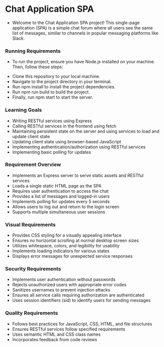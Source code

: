 # Chat Application SPA

* Welcome to the Chat Application SPA project! This single-page application (SPA) is a simple chat forum where all users see the same list of messages, similar to channels in popular messaging platforms like Slack.

### Running Requirements

* To run the project, ensure you have Node.js installed on your machine. Then, follow these steps:

- Clone this repository to your local machine.
- Navigate to the project directory in your terminal.
- Run npm install to install the project dependencies.
- Run npm run build to build the project.
- Finally, run npm start to start the server.

### Learning Goals

- Writing RESTful services using Express
- Calling RESTful services in the frontend using fetch
- Maintaining persistent state on the server and using services to load and update client state
- Updating client state using browser-based JavaScript
- Implementing authentication/authorization using RESTful services
- Implementing basic polling for updates

### Requirement Overview

- Implements an Express server to serve static assets and RESTful services
- Loads a single static HTML page as the SPA
- Requires user authentication to access the chat
- Provides a list of messages and logged-in users
- Implements polling for updates every 5 seconds
- Allows users to log out and return to the login screen
- Supports multiple simultaneous user sessions

### Visual Requirements

- Provides CSS styling for a visually appealing interface
- Ensures no horizontal scrolling at normal desktop screen sizes
- Utilizes whitespace, colors, and legibility for usability
- Implements loading indicators for various states
- Displays error messages for unexpected service responses

### Security Requirements

- Implements user authentication without passwords
- Rejects unauthorized users with appropriate error codes
- Sanitizes usernames to prevent injection attacks
- Ensures all service calls requiring authorization are authenticated
- Uses session identifiers (sid) to identify users for sending messages

### Quality Requirements

- Follows best practices for JavaScript, CSS, HTML, and file structures
- Ensures RESTful services follow specified requirements
- Uses semantic HTML and CSS class names
- Incorporates feedback from code reviews